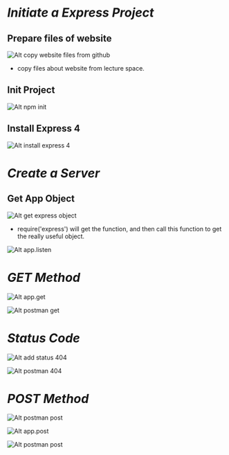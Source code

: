 # **_Initiate a Express Project_**

## **Prepare files of website**

![Alt copy website files from github](pic/bandicam%202022-10-13%2015-21-45-515.jpg)

- copy files about website from lecture space.

## **Init Project**

![Alt npm init](pic/bandicam%202022-10-13%2015-27-16-676.jpg)

## **Install Express 4**

![Alt install express 4](pic/bandicam%202022-10-13%2015-31-06-858.jpg)

# **_Create a Server_**

## **Get App Object**

![Alt get express object](pic/bandicam%202022-10-13%2015-39-52-025.jpg)

- require('express') will get the function, and then call this function to get the really useful object.

![Alt app.listen](pic/bandicam%202022-10-13%2015-45-03-633.jpg)

# **_GET Method_**

![Alt app.get](pic/bandicam%202022-10-13%2015-55-20-306.jpg)

![Alt postman get](pic/bandicam%202022-10-13%2016-00-38-505.jpg)

# **_Status Code_**

![Alt  add status 404](pic/bandicam%202022-10-13%2016-02-43-305.jpg)

![Alt postman 404](pic/bandicam%202022-10-13%2016-03-11-090.jpg)

# **_POST Method_**

![Alt postman post](pic/bandicam%202022-10-13%2016-05-23-378.jpg)

![Alt app.post](pic/bandicam%202022-10-13%2017-16-06-421.jpg)

![Alt postman post](pic/bandicam%202022-10-13%2017-17-02-115.jpg)
